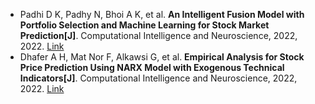 * Padhi D K, Padhy N, Bhoi A K, et al. <b>An Intelligent Fusion Model with Portfolio Selection and Machine Learning for Stock Market Prediction[J]</b>. Computational Intelligence and Neuroscience, 2022, 2022. [Link](https://www.hindawi.com/journals/cin/2022/7588303/)
* Dhafer A H, Mat Nor F, Alkawsi G, et al. <b>Empirical Analysis for Stock Price Prediction Using NARX Model with Exogenous Technical Indicators[J]</b>. Computational Intelligence and Neuroscience, 2022, 2022. [Link](https://www.hindawi.com/journals/cin/2022/9208640/)
